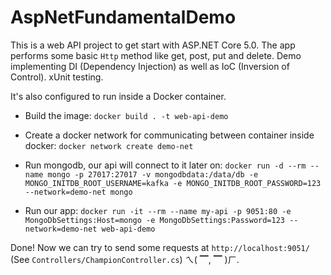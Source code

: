 # AspNetFundamentalDemo

This is a web API project to get start with ASP.NET Core 5.0. The app performs some basic `Http` method like get, post, put and delete. Demo implementing DI (Dependency Injection) as well as IoC (Inversion of Control). xUnit testing.

It's also configured to run inside a Docker container. 

- Build the image: `docker build . -t web-api-demo`
- Create a docker network for communicating between container inside docker: `docker network create demo-net`

- Run mongodb, our api will connect to it later on: `docker run -d --rm --name mongo -p 27017:27017 -v mongodbdata:/data/db -e MONGO_INITDB_ROOT_USERNAME=kafka -e MONGO_INITDB_ROOT_PASSWORD=123 --network=demo-net mongo`

- Run our app: `docker run -it --rm --name my-api -p 9051:80 -e MongoDbSettings:Host=mongo -e MongoDbSettings:Password=123 --network=demo-net web-api-demo`

Done! Now we can try to send some requests at `http://localhost:9051/` (See `Controllers/ChampionController.cs`) 	ㄟ( ▔, ▔ )ㄏ.
